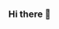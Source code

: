 ### Hi there 👋

<!--
**alegiusti/alegiusti** is a ✨ _special_ ✨ repository because its `README.md` (this file) appears on your GitHub profile.

Here are some ideas to get you started:

- 🔭 I’m currently working on population censuses
- 🌱 I’m currently learning how to make wordclouds
- 👯 I’m looking to collaborate on anyone who needs
- 🤔 I’m looking for help with making wordclouds
- 💬 Ask me about population censuses
- 📫 How to reach me: alejandro.giusti@gmail.com
- 😄 Pronouns: ale
- ⚡ Fun fact: ...
-->
